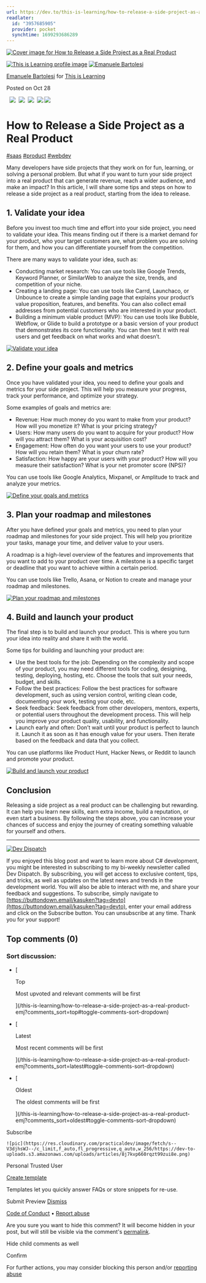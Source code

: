 ```yaml
---
url: https://dev.to/this-is-learning/how-to-release-a-side-project-as-a-real-product-emj
readlater:
  id: "3957685905"
  provider: pocket
  synchtime: 1699293686289
---
```

[![Cover image for How to Release a Side Project as a Real Product](https://res.cloudinary.com/practicaldev/image/fetch/s--ROzSKIqq--/c_imagga_scale,f_auto,fl_progressive,h_420,q_auto,w_1000/https://dev-to-uploads.s3.amazonaws.com/uploads/articles/xsng2hsaboaj2z9xbx73.png)](https://res.cloudinary.com/practicaldev/image/fetch/s--ROzSKIqq--/c_imagga_scale,f_auto,fl_progressive,h_420,q_auto,w_1000/https://dev-to-uploads.s3.amazonaws.com/uploads/articles/xsng2hsaboaj2z9xbx73.png)

[![This is Learning profile image](https://res.cloudinary.com/practicaldev/image/fetch/s--SoiXxanb--/c_fill,f_auto,fl_progressive,h_50,q_auto,w_50/https://dev-to-uploads.s3.amazonaws.com/uploads/organization/profile_image/3314/dc73eb74-08f9-4592-b599-c08f2bb14b4d.png)](/this-is-learning) [![Emanuele Bartolesi](https://res.cloudinary.com/practicaldev/image/fetch/s--GMYWanva--/c_fill,f_auto,fl_progressive,h_50,q_auto,w_50/https://dev-to-uploads.s3.amazonaws.com/uploads/user/profile_image/79932/be7bcd76-1f69-4336-9155-6017aebb2c53.png)](/kasuken)

[Emanuele Bartolesi](/kasuken) for [This is Learning](/this-is-learning)

Posted on Oct 28

   ![](https://dev.to/assets/sparkle-heart-5f9bee3767e18deb1bb725290cb151c25234768a0e9a2bd39370c382d02920cf.svg)  ![](https://dev.to/assets/multi-unicorn-b44d6f8c23cdd00964192bedc38af3e82463978aa611b4365bd33a0f1f4f3e97.svg)  ![](https://dev.to/assets/exploding-head-daceb38d627e6ae9b730f36a1e390fca556a4289d5a41abb2c35068ad3e2c4b5.svg)  ![](https://dev.to/assets/raised-hands-74b2099fd66a39f2d7eed9305ee0f4553df0eb7b4f11b01b6b1b499973048fe5.svg) ![](https://dev.to/assets/fire-f60e7a582391810302117f987b22a8ef04a2fe0df7e3258a5f49332df1cec71e.svg)

# How to Release a Side Project as a Real Product

[#saas](/t/saas) [#product](/t/product) [#webdev](/t/webdev)

Many developers have side projects that they work on for fun, learning, or solving a personal problem. But what if you want to turn your side project into a real product that can generate revenue, reach a wider audience, and make an impact? In this article, I will share some tips and steps on how to release a side project as a real product, starting from the idea to release.

## [](#1-validate-your-idea)1. Validate your idea

Before you invest too much time and effort into your side project, you need to validate your idea. This means finding out if there is a market demand for your product, who your target customers are, what problem you are solving for them, and how you can differentiate yourself from the competition.

There are many ways to validate your idea, such as:

- Conducting market research: You can use tools like Google Trends, Keyword Planner, or SimilarWeb to analyze the size, trends, and competition of your niche.
- Creating a landing page: You can use tools like Carrd, Launchaco, or Unbounce to create a simple landing page that explains your product’s value proposition, features, and benefits. You can also collect email addresses from potential customers who are interested in your product.
- Building a minimum viable product (MVP): You can use tools like Bubble, Webflow, or Glide to build a prototype or a basic version of your product that demonstrates its core functionality. You can then test it with real users and get feedback on what works and what doesn’t.

[![Validate your idea](https://res.cloudinary.com/practicaldev/image/fetch/s--xAbnjwP4--/c_limit%2Cf_auto%2Cfl_progressive%2Cq_auto%2Cw_800/https://dev-to-uploads.s3.amazonaws.com/uploads/articles/1pchmx4hhohqk6y0ws53.png)](https://res.cloudinary.com/practicaldev/image/fetch/s--xAbnjwP4--/c_limit%2Cf_auto%2Cfl_progressive%2Cq_auto%2Cw_800/https://dev-to-uploads.s3.amazonaws.com/uploads/articles/1pchmx4hhohqk6y0ws53.png)

## [](#2-define-your-goals-and-metrics)2. Define your goals and metrics

Once you have validated your idea, you need to define your goals and metrics for your side project. This will help you measure your progress, track your performance, and optimize your strategy.

Some examples of goals and metrics are:

- Revenue: How much money do you want to make from your product? How will you monetize it? What is your pricing strategy?
- Users: How many users do you want to acquire for your product? How will you attract them? What is your acquisition cost?
- Engagement: How often do you want your users to use your product? How will you retain them? What is your churn rate?
- Satisfaction: How happy are your users with your product? How will you measure their satisfaction? What is your net promoter score (NPS)?

You can use tools like Google Analytics, Mixpanel, or Amplitude to track and analyze your metrics.

[![Define your goals and metrics](https://res.cloudinary.com/practicaldev/image/fetch/s--bt0EQFHm--/c_limit%2Cf_auto%2Cfl_progressive%2Cq_auto%2Cw_800/https://dev-to-uploads.s3.amazonaws.com/uploads/articles/lu5thld8e8766hryzv13.png)](https://res.cloudinary.com/practicaldev/image/fetch/s--bt0EQFHm--/c_limit%2Cf_auto%2Cfl_progressive%2Cq_auto%2Cw_800/https://dev-to-uploads.s3.amazonaws.com/uploads/articles/lu5thld8e8766hryzv13.png)

## [](#3-plan-your-roadmap-and-milestones)3. Plan your roadmap and milestones

After you have defined your goals and metrics, you need to plan your roadmap and milestones for your side project. This will help you prioritize your tasks, manage your time, and deliver value to your users.

A roadmap is a high-level overview of the features and improvements that you want to add to your product over time. A milestone is a specific target or deadline that you want to achieve within a certain period.

You can use tools like Trello, Asana, or Notion to create and manage your roadmap and milestones.

[![Plan your roadmap and milestones](https://res.cloudinary.com/practicaldev/image/fetch/s--lsZAsxqT--/c_limit%2Cf_auto%2Cfl_progressive%2Cq_auto%2Cw_800/https://dev-to-uploads.s3.amazonaws.com/uploads/articles/kz1ult7qve6llexta2cz.png)](https://res.cloudinary.com/practicaldev/image/fetch/s--lsZAsxqT--/c_limit%2Cf_auto%2Cfl_progressive%2Cq_auto%2Cw_800/https://dev-to-uploads.s3.amazonaws.com/uploads/articles/kz1ult7qve6llexta2cz.png)

## [](#4-build-and-launch-your-product)4. Build and launch your product

The final step is to build and launch your product. This is where you turn your idea into reality and share it with the world.

Some tips for building and launching your product are:

- Use the best tools for the job: Depending on the complexity and scope of your product, you may need different tools for coding, designing, testing, deploying, hosting, etc. Choose the tools that suit your needs, budget, and skills.
- Follow the best practices: Follow the best practices for software development, such as using version control, writing clean code, documenting your work, testing your code, etc.
- Seek feedback: Seek feedback from other developers, mentors, experts, or potential users throughout the development process. This will help you improve your product quality, usability, and functionality.
- Launch early and often: Don’t wait until your product is perfect to launch it. Launch it as soon as it has enough value for your users. Then iterate based on the feedback and data that you collect.

You can use platforms like Product Hunt, Hacker News, or Reddit to launch and promote your product.

[![Build and launch your product](https://res.cloudinary.com/practicaldev/image/fetch/s--taF_kcNm--/c_limit%2Cf_auto%2Cfl_progressive%2Cq_auto%2Cw_800/https://dev-to-uploads.s3.amazonaws.com/uploads/articles/mu6e5le2dyubwh4t2zg3.png)](https://res.cloudinary.com/practicaldev/image/fetch/s--taF_kcNm--/c_limit%2Cf_auto%2Cfl_progressive%2Cq_auto%2Cw_800/https://dev-to-uploads.s3.amazonaws.com/uploads/articles/mu6e5le2dyubwh4t2zg3.png)

## [](#conclusion)Conclusion

Releasing a side project as a real product can be challenging but rewarding. It can help you learn new skills, earn extra income, build a reputation, or even start a business. By following the steps above, you can increase your chances of success and enjoy the journey of creating something valuable for yourself and others.

---

[![Dev Dispatch](https://res.cloudinary.com/practicaldev/image/fetch/s--ogR5mImm--/c_limit%2Cf_auto%2Cfl_progressive%2Cq_auto%2Cw_800/https://dev-to-uploads.s3.amazonaws.com/uploads/articles/9x5aklqdjlp32k4xhu06.png)](https://res.cloudinary.com/practicaldev/image/fetch/s--ogR5mImm--/c_limit%2Cf_auto%2Cfl_progressive%2Cq_auto%2Cw_800/https://dev-to-uploads.s3.amazonaws.com/uploads/articles/9x5aklqdjlp32k4xhu06.png)

If you enjoyed this blog post and want to learn more about C# development, you might be interested in subscribing to my bi-weekly newsletter called Dev Dispatch. By subscribing, you will get access to exclusive content, tips, and tricks, as well as updates on the latest news and trends in the development world. You will also be able to interact with me, and share your feedback and suggestions. To subscribe, simply navigate to [https://buttondown.email/kasuken?tag=devto](https://buttondown.email/kasuken?tag=devto), enter your email address and click on the Subscribe button. You can unsubscribe at any time. Thank you for your support!

## Top comments (0)

### Sort discussion:

- [
    
     Top
    
    Most upvoted and relevant comments will be first
    
    ](/this-is-learning/how-to-release-a-side-project-as-a-real-product-emj?comments_sort=top#toggle-comments-sort-dropdown)
- [
    
    Latest
    
    Most recent comments will be first
    
    ](/this-is-learning/how-to-release-a-side-project-as-a-real-product-emj?comments_sort=latest#toggle-comments-sort-dropdown)
- [
    
    Oldest
    
    The oldest comments will be first
    
    ](/this-is-learning/how-to-release-a-side-project-as-a-real-product-emj?comments_sort=oldest#toggle-comments-sort-dropdown)

Subscribe

    ![pic](https://res.cloudinary.com/practicaldev/image/fetch/s--V3djhsWJ--/c_limit,f_auto,fl_progressive,q_auto,w_256/https://dev-to-uploads.s3.amazonaws.com/uploads/articles/8j7kvp660rqzt99zui8e.png)

Personal Trusted User

[Create template](/settings/response-templates)

Templates let you quickly answer FAQs or store snippets for re-use.

Submit Preview [Dismiss](/404.html)

[Code of Conduct](/code-of-conduct) • [Report abuse](/report-abuse)

Are you sure you want to hide this comment? It will become hidden in your post, but will still be visible via the comment's [permalink](#).

Hide child comments as well

Confirm

For further actions, you may consider blocking this person and/or [reporting abuse](/report-abuse)